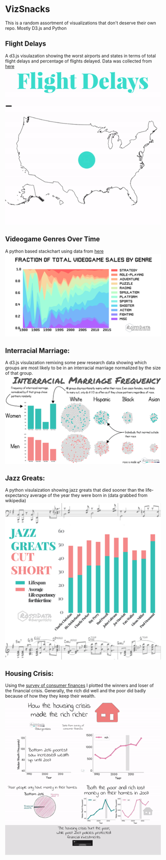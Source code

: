 # VizSnacks
This is a random assortment of visualizations that don't deserve their own repo. Mostly D3.js and Python



## Flight Delays
A d3.js visulazation showing the worst airports and states in terms of total flight delays and percentage of flights delayed. Data was collected from [here](https://www.icao.int/safety/iStars/Pages/API-Data-Service.aspx)
![Flight Delays](flight_delays/delays.gif)

## Videogame Genres Over Time
A python based stackchart using data from [here](https://www.kaggle.com/gregorut/videogamesales)
![Genres over time](videogames/videogames.png)

## Interracial Marriage:
A d3.js visulazation remixing some pew research data showing which groups are most likely to be in an interracial marriage normalized by the size of that group.
![Interracial Marriage](IR_marriage/interracial.png)

## Jazz Greats:
A python visulaization showing jazz greats that died sooner than the life-expectancy average of the year they were born in (data grabbed from wikipedia)
![Jazz Greats](jazz/jazzgreats.png)


## Housing Crisis:
Using the [survey of consumer finances](https://www.federalreserve.gov/econres/scfindex.htm) I plotted the winners and loser of the financial crisis. Generally, the rich did well and the poor did badly because of how they they keep their wealth.
![Jazz Greats](housing_crisis/figures/housing.gif)

